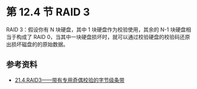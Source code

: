 # 第 12.4 节 RAID 3

RAID 3：假设你有 N 块硬盘，其中 1 块硬盘作为校验使用，其余的 N-1 块硬盘相当于构成了 RAID 0，当其中一块硬盘损坏时，就可以通过校验硬盘的校验码还原出损坏磁盘的的原始数据。

## 参考资料

- [21.4.RAID3——带有专用奇偶校验的字节级条带](https://handbook.bsdcn.org/di-21-zhang-geom-mo-kuai-hua-ci-pan-zhuan-huan-kuang-jia/21.4.-raid3-dai-you-zhuan-yong-qi-ou-xiao-yan-de-zi-jie-ji-tiao-dai.html)
